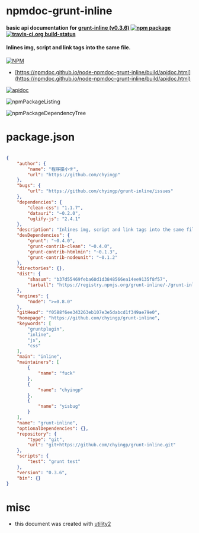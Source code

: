 # npmdoc-grunt-inline

#### basic api documentation for  [grunt-inline (v0.3.6)](https://github.com/chyingp/grunt-inline)  [![npm package](https://img.shields.io/npm/v/npmdoc-grunt-inline.svg?style=flat-square)](https://www.npmjs.org/package/npmdoc-grunt-inline) [![travis-ci.org build-status](https://api.travis-ci.org/npmdoc/node-npmdoc-grunt-inline.svg)](https://travis-ci.org/npmdoc/node-npmdoc-grunt-inline)

#### Inlines img, script and link tags into the same file.

[![NPM](https://nodei.co/npm/grunt-inline.png?downloads=true&downloadRank=true&stars=true)](https://www.npmjs.com/package/grunt-inline)

- [https://npmdoc.github.io/node-npmdoc-grunt-inline/build/apidoc.html](https://npmdoc.github.io/node-npmdoc-grunt-inline/build/apidoc.html)

[![apidoc](https://npmdoc.github.io/node-npmdoc-grunt-inline/build/screenCapture.buildCi.browser.%252Ftmp%252Fbuild%252Fapidoc.html.png)](https://npmdoc.github.io/node-npmdoc-grunt-inline/build/apidoc.html)

![npmPackageListing](https://npmdoc.github.io/node-npmdoc-grunt-inline/build/screenCapture.npmPackageListing.svg)

![npmPackageDependencyTree](https://npmdoc.github.io/node-npmdoc-grunt-inline/build/screenCapture.npmPackageDependencyTree.svg)



# package.json

```json

{
    "author": {
        "name": "程序猿小卡",
        "url": "https://github.com/chyingp"
    },
    "bugs": {
        "url": "https://github.com/chyingp/grunt-inline/issues"
    },
    "dependencies": {
        "clean-css": "1.1.7",
        "datauri": "~0.2.0",
        "uglify-js": "2.4.1"
    },
    "description": "Inlines img, script and link tags into the same file.",
    "devDependencies": {
        "grunt": "~0.4.0",
        "grunt-contrib-clean": "~0.4.0",
        "grunt-contrib-htmlmin": "~0.1.3",
        "grunt-contrib-nodeunit": "~0.1.2"
    },
    "directories": {},
    "dist": {
        "shasum": "b37d55469feba60d1d3848566ea14ee9135f8f57",
        "tarball": "https://registry.npmjs.org/grunt-inline/-/grunt-inline-0.3.6.tgz"
    },
    "engines": {
        "node": ">=0.8.0"
    },
    "gitHead": "f0588f6ee343263eb107e3e5dabcd1f349ae79e0",
    "homepage": "https://github.com/chyingp/grunt-inline",
    "keywords": [
        "gruntplugin",
        "inline",
        "js",
        "css"
    ],
    "main": "inline",
    "maintainers": [
        {
            "name": "fuck"
        },
        {
            "name": "chyingp"
        },
        {
            "name": "yisbug"
        }
    ],
    "name": "grunt-inline",
    "optionalDependencies": {},
    "repository": {
        "type": "git",
        "url": "git+https://github.com/chyingp/grunt-inline.git"
    },
    "scripts": {
        "test": "grunt test"
    },
    "version": "0.3.6",
    "bin": {}
}
```



# misc
- this document was created with [utility2](https://github.com/kaizhu256/node-utility2)
